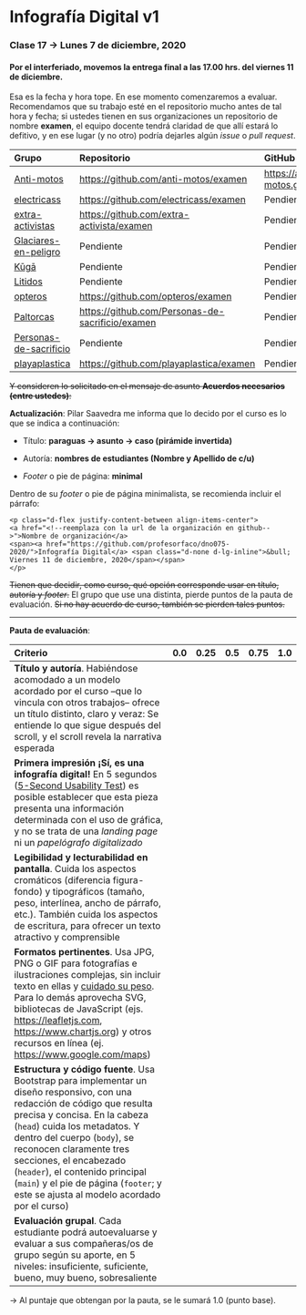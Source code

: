 # Infografía Digital v1

### Clase 17 → Lunes 7 de diciembre, 2020

#### Por el interferiado, movemos la entrega final a las 17.00 hrs. del viernes 11 de diciembre.

Esa es la fecha y hora tope. En ese momento comenzaremos a evaluar. Recomendamos que su trabajo esté en el repositorio mucho antes de tal hora y fecha; si ustedes tienen en sus organizaciones un repositorio de nombre **examen**, el equipo docente tendrá claridad de que allí estará lo defitivo, y en ese lugar (y no otro) podría dejarles algún *issue* o *pull request*. 

| Grupo                                          | Repositorio                                 | GitHub Page                            |
|:-----------------------------------------------|:--------------------------------------------|:---------------------------------------|
| [Anti-motos](https://github.com/anti-motos)    | https://github.com/anti-motos/examen        | https://anti-motos.github.io/examen/   |
| [electricass](https://github.com/electricass)  | https://github.com/electricass/examen       | Pendiente                              |
| [extra-activistas](https://github.com/extra-activista) | https://github.com/extra-activista/examen | Pendiente                        |
| [Glaciares-en-peligro](https://github.com/Glaciares-en-peligro) | Pendiente                  | Pendiente                              | 
| [Kūgā](https://github.com/KugaGraphic)         | Pendiente                                   | Pendiente                              |
| [Litidos](https://github.com/Litidos)          | Pendiente                                   | Pendiente                              |
| [opteros](https://github.com/opteros)          | https://github.com/opteros/examen           | Pendiente                              |
| [Paltorcas](https://github.com/Paltorcas/)     | https://github.com/Personas-de-sacrificio/examen | Pendiente                         |
| [Personas-de-sacrificio](https://github.com/Personas-de-sacrificio) | Pendiente              | Pendiente                              | 
| [playaplastica](https://github.com/playaplastica/) | https://github.com/playaplastica/examen | Pendiente                              |

~~Y consideren lo solicitado en el mensaje de asunto **Acuerdos necesarios (entre ustedes)**:~~

**Actualización**: Pilar Saavedra me informa que lo decido por el curso es lo que se indica a continuación:

- Título: **paraguas → asunto → caso (pirámide invertida)**

- Autoría:  **nombres de estudiantes (Nombre y Apellido de c/u)**

- *Footer* o pie de página: **minimal**

Dentro de su *footer* o pie de página minimalista, se recomienda incluir el párrafo:

```
<p class="d-flex justify-content-between align-items-center">
<a href="<!--reemplaza con la url de la organización en github-->">Nombre de organización</a>
<span><a href="https://github.com/profesorfaco/dno075-2020/">Infografía Digital</a> <span class="d-none d-lg-inline">&bull; Viernes 11 de diciembre, 2020</span></span>
</p>
```

~~Tienen que decidir, como curso, qué opción corresponde usar en título, autoría y *footer*.~~ El grupo que use una distinta, pierde puntos de la pauta de evaluación. ~~Si no hay acuerdo de curso, también se pierden tales puntos.~~
 
- - - - - - - - - - - - - - - -
  
**Pauta de evaluación**:

| Criterio | 0.0   | 0.25  | 0.5   | 0.75  | 1.0   |
|:---------|:-----:|:-----:|:-----:|:-----:|:-----:|
| **Título y autoría**. Habiéndose acomodado a un modelo acordado por el curso –que lo vincula con otros trabajos– ofrece un título distinto, claro y veraz: Se entiende lo que sigue después del scroll, y el scroll revela la narrativa esperada | | | | | |
| **Primera impresión ¡Sí, es una infografía digital!**	En 5 segundos ([5-Second Usability Test](https://www.youtube.com/watch?v=X0FG0jCqLYQ)) es posible establecer que esta pieza presenta una información determinada con el uso de gráfica, y no se trata de una *landing page* ni un *papelógrafo digitalizado* | | | | | | 
| **Legibilidad y lecturabilidad en pantalla**. Cuida los aspectos cromáticos (diferencia figura-fondo) y tipográficos (tamaño, peso, interlínea, ancho de párrafo, etc.). También cuida los aspectos de escritura, para ofrecer un texto atractivo y comprensible | | | | | |
| **Formatos pertinentes**. Usa JPG, PNG o GIF para fotografías e ilustraciones complejas, sin incluir texto en ellas y [cuidado su peso](https://nbadiola.com/peso-ideal-fotografia-para-web/). Para lo demás aprovecha SVG, bibliotecas de JavaScript (ejs. https://leafletjs.com, https://www.chartjs.org) y otros recursos en línea (ej. https://www.google.com/maps) | | | | | |
| **Estructura y código fuente**. Usa Bootstrap para implementar un diseño responsivo, con una redacción de código que resulta precisa y concisa. En la cabeza (`head`) cuida los metadatos. Y dentro del cuerpo (`body`), se reconocen claramente tres secciones, el encabezado (`header`), el contenido principal (`main`) y el pie de página (`footer`; y este se ajusta al modelo acordado por el curso) | | | | | |
| **Evaluación grupal**. Cada estudiante podrá autoevaluarse y evaluar a sus compañeras/os de grupo según su aporte, en 5 niveles: insuficiente, suficiente, bueno, muy bueno, sobresaliente | | | | | |

→ Al puntaje que obtengan por la pauta, se le sumará 1.0 (punto base).
